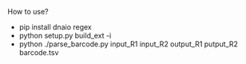 
How to use?

- pip install dnaio regex
- python setup.py build_ext -i
- python ./parse_barcode.py input_R1 input_R2 output_R1 putput_R2 barcode.tsv
